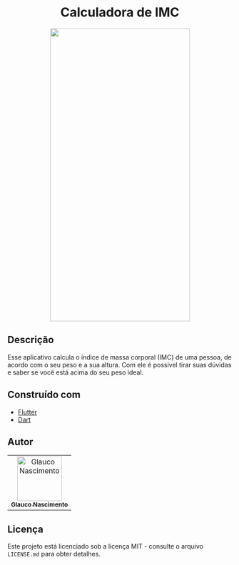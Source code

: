 <h1 align="center">
  Calculadora de IMC
</h1>

<p align="center">
  <img width="313" height="657" src="https://user-images.githubusercontent.com/40500767/70399685-063c5f80-1a05-11ea-8b8b-b59665d44452.gif">
</p>


## Descrição

Esse aplicativo calcula o índice de massa corporal (IMC) de uma pessoa, de acordo com o seu peso e a sua altura. Com ele é possível tirar suas dúvidas e saber se você está acima do seu peso ideal.

## Construído com

- [Flutter](https://flutter.dev/)
- [Dart](https://dart.dev/)



## Autor

<table>
  <tr>
    <td align="center">
      <a href="http://github.com/glaucohd/">
        <img src="https://avatars0.githubusercontent.com/u/40500767?v=4" width="100px;" alt="Glauco Nascimento"/>
        <br />
        <sub>
          <b>Glauco Nascimento</b>
        </sub>
       </a>
       <br />
    </td>
  </tr>
</table>

## Licença

Este projeto está licenciado sob a licença MIT - consulte o arquivo `LICENSE.md` para obter detalhes.

